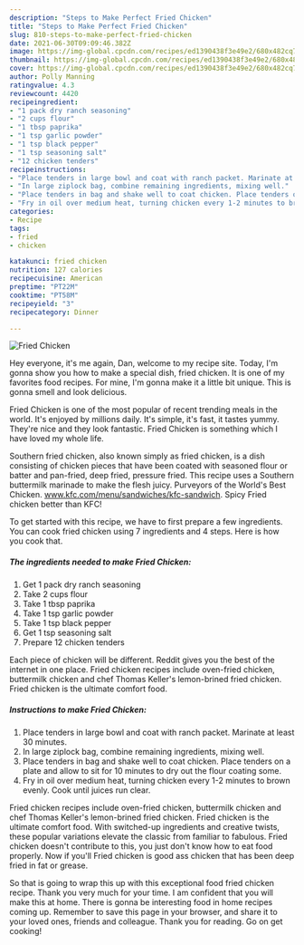 ```yaml
---
description: "Steps to Make Perfect Fried Chicken"
title: "Steps to Make Perfect Fried Chicken"
slug: 810-steps-to-make-perfect-fried-chicken
date: 2021-06-30T09:09:46.382Z
image: https://img-global.cpcdn.com/recipes/ed1390438f3e49e2/680x482cq70/fried-chicken-recipe-main-photo.jpg
thumbnail: https://img-global.cpcdn.com/recipes/ed1390438f3e49e2/680x482cq70/fried-chicken-recipe-main-photo.jpg
cover: https://img-global.cpcdn.com/recipes/ed1390438f3e49e2/680x482cq70/fried-chicken-recipe-main-photo.jpg
author: Polly Manning
ratingvalue: 4.3
reviewcount: 4420
recipeingredient:
- "1 pack dry ranch seasoning"
- "2 cups flour"
- "1 tbsp paprika"
- "1 tsp garlic powder"
- "1 tsp black pepper"
- "1 tsp seasoning salt"
- "12 chicken tenders"
recipeinstructions:
- "Place tenders in large bowl and coat with ranch packet. Marinate at least 30 minutes."
- "In large ziplock bag, combine remaining ingredients, mixing well."
- "Place tenders in bag and shake well to coat chicken. Place tenders on a plate and allow to sit for 10 minutes to dry out the flour coating some."
- "Fry in oil over medium heat, turning chicken every 1-2 minutes to brown evenly. Cook until juices run clear."
categories:
- Recipe
tags:
- fried
- chicken

katakunci: fried chicken 
nutrition: 127 calories
recipecuisine: American
preptime: "PT22M"
cooktime: "PT58M"
recipeyield: "3"
recipecategory: Dinner

---
```



![Fried Chicken](https://img-global.cpcdn.com/recipes/ed1390438f3e49e2/680x482cq70/fried-chicken-recipe-main-photo.jpg)

Hey everyone, it's me again, Dan, welcome to my recipe site. Today, I'm gonna show you how to make a special dish, fried chicken. It is one of my favorites food recipes. For mine, I'm gonna make it a little bit unique. This is gonna smell and look delicious.

Fried Chicken is one of the most popular of recent trending meals in the world. It's enjoyed by millions daily. It's simple, it's fast, it tastes yummy. They're nice and they look fantastic. Fried Chicken is something which I have loved my whole life.

Southern fried chicken, also known simply as fried chicken, is a dish consisting of chicken pieces that have been coated with seasoned flour or batter and pan-fried, deep fried, pressure fried. This recipe uses a Southern buttermilk marinade to make the flesh juicy. Purveyors of the World&#39;s Best Chicken. www.kfc.com/menu/sandwiches/kfc-sandwich. Spicy Fried chicken better than KFC!


To get started with this recipe, we have to first prepare a few ingredients. You can cook fried chicken using 7 ingredients and 4 steps. Here is how you cook that.

<!--inarticleads1-->

##### The ingredients needed to make Fried Chicken:

1. Get 1 pack dry ranch seasoning
1. Take 2 cups flour
1. Take 1 tbsp paprika
1. Take 1 tsp garlic powder
1. Take 1 tsp black pepper
1. Get 1 tsp seasoning salt
1. Prepare 12 chicken tenders


Each piece of chicken will be different. Reddit gives you the best of the internet in one place. Fried chicken recipes include oven-fried chicken, buttermilk chicken and chef Thomas Keller&#39;s lemon-brined fried chicken. Fried chicken is the ultimate comfort food. 

<!--inarticleads2-->

##### Instructions to make Fried Chicken:

1. Place tenders in large bowl and coat with ranch packet. Marinate at least 30 minutes.
1. In large ziplock bag, combine remaining ingredients, mixing well.
1. Place tenders in bag and shake well to coat chicken. Place tenders on a plate and allow to sit for 10 minutes to dry out the flour coating some.
1. Fry in oil over medium heat, turning chicken every 1-2 minutes to brown evenly. Cook until juices run clear.


Fried chicken recipes include oven-fried chicken, buttermilk chicken and chef Thomas Keller&#39;s lemon-brined fried chicken. Fried chicken is the ultimate comfort food. With switched-up ingredients and creative twists, these popular variations elevate the classic from familiar to fabulous. Fried chicken doesn&#39;t contribute to this, you just don&#39;t know how to eat food properly. Now if you&#39;ll Fried chicken is good ass chicken that has been deep fried in fat or grease. 

So that is going to wrap this up with this exceptional food fried chicken recipe. Thank you very much for your time. I am confident that you will make this at home. There is gonna be interesting food in home recipes coming up. Remember to save this page in your browser, and share it to your loved ones, friends and colleague. Thank you for reading. Go on get cooking!
